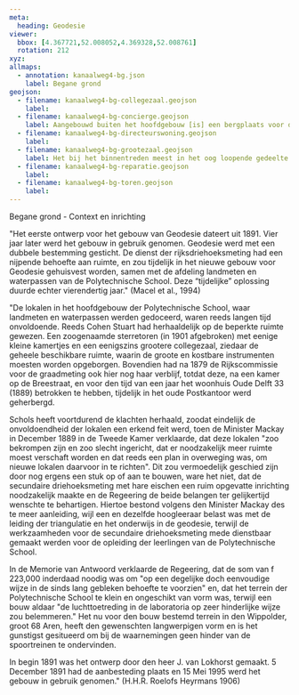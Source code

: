 ```yaml
---
meta:
  heading: Geodesie
viewer:
  bbox: [4.367721,52.008052,4.369328,52.008761]
  rotation: 212
xyz:
allmaps:
  - annotation: kanaalweg4-bg.json
    label: Begane grond
geojson:
  - filename: kanaalweg4-bg-collegezaal.geojson
    label: 
  - filename: kanaalweg4-bg-concierge.geojson
    label: Aangebouwd buiten het hoofdgebouw [is] een bergplaats voor de verdere instrumenten der driehoeksmeting, een woning voor den concierge en een loods voor de wagens, waarmede in den zomer de meetploegen uittrekken, ieder bestaande uit twee ingenieurs met eenige ondergeschikten, en waarin al de instrumenten en verder toebehoor der ploeg zijn opgeborgen. (H.H.R. Roelofs Heyrmans 1906)
  - filename: kanaalweg4-bg-directeurswoning.geojson
    label:
  - filename: kanaalweg4-bg-grootezaal.geojson
    label: Het bij het binnentreden meest in het oog loopende gedeelte van het gebouw is de groote zaal. die bestemd is voor oefeningen in de regeling en het gebruik van landmeetkundige instrumenten. Deze groote ruimte, lang 52 m, beantwoordt aan de strenge eischen, die men ook thans nog aan het onderwijs stelt, en men zoekt deze tevergeefs in de geodetische instituten van buitenlandsche technische hoogescholen. (Westendorp 1930)
  - filename: kanaalweg4-bg-reparatie.geojson
    label:
  - filename: kanaalweg4-bg-toren.geojson
    label:
---
```

Begane grond - Context en inrichting

"Het eerste ontwerp voor het gebouw van Geodesie dateert uit 1891. Vier jaar later werd het gebouw in gebruik genomen. Geodesie werd met een dubbele bestemming gesticht. De dienst der rijksdriehoeksmeting had een nijpende behoefte aan ruimte, en zou tijdelijk in het nieuwe gebouw voor Geodesie gehuisvest worden, samen met de afdeling landmeten en waterpassen van de Polytechnische School. Deze “tijdelijke” oplossing duurde echter vierendertig jaar." (Macel et al., 1994)

"De lokalen in het hoofdgebouw der Polytechnische School, waar landmeten en waterpassen werden gedoceerd, waren reeds langen tijd onvoldoende. Reeds Cohen Stuart had herhaaldelijk op de beperkte ruimte gewezen. Een zoogenaamde sterretoren (in 1901 afgebroken) met eenige kleine kamertjes en een eenigszins grootere collegezaal, ziedaar de geheele beschikbare ruimte, waarin de groote en kostbare instrumenten moesten worden opgeborgen. Bovendien had na 1879 de Rijkscommissie voor de graadmeting ook hier nog haar verblijf, totdat deze, na een kamer op de Breestraat, en voor den tijd van een jaar het woonhuis Oude Delft 33 (1889) betrokken te hebben, tijdelijk in het oude Postkantoor werd geherbergd.

Schols heeft voortdurend de klachten herhaald, zoodat eindelijk de onvoldoendheid der lokalen een erkend feit werd, toen de Minister Mackay in December 1889 in de Tweede Kamer verklaarde, dat deze lokalen "zoo bekrompen zijn en zoo slecht ingericht, dat er noodzakelijk meer ruimte moest verschaft worden en dat reeds een plan in overweging was, om nieuwe lokalen daarvoor in te richten". Dit zou vermoedelijk geschied zijn door nog ergens een stuk op of aan te bouwen, ware het niet, dat de secundaire driehoeksmeting met hare eischen een ruim opgevatte inrichting noodzakelijk maakte en de Regeering de beide belangen ter gelijkertijd wenschte te behartigen. Hiertoe bestond volgens den Minister Mackay des te meer aanleiding, wijl een en dezelfde hoogleeraar belast was met de leiding der triangulatie en het onderwijs in de geodesie, terwijl de werkzaamheden voor de secundaire driehoeksmeting mede dienstbaar gemaakt werden voor de opleiding der leerlingen van de Polytechnische School.

In de Memorie van Antwoord verklaarde de Regeering, dat de som van f 223,000 inderdaad noodig was om "op een degelijke doch eenvoudige wijze in de sinds lang gebleken behoefte te voorzien" en, dat het terrein der Polytechnische School te klein en ongeschikt van vorm was, terwijl een bouw aldaar "de luchttoetreding in de laboratoria op zeer hinderlijke wijze zou belemmeren." Het nu voor den bouw bestemd terrein in den Wippolder, groot 68 Aren, heeft den gewenschten langwerpigen vorm en is het gunstigst gesitueerd om bij de waarnemingen geen hinder van de spoortreinen te ondervinden.

In begin 1891 was het ontwerp door den heer J. van Lokhorst gemaakt. 5 December 1891 had de aanbesteding plaats en 15 Mei 1995 werd het gebouw in gebruik genomen." (H.H.R. Roelofs Heyrmans 1906)
